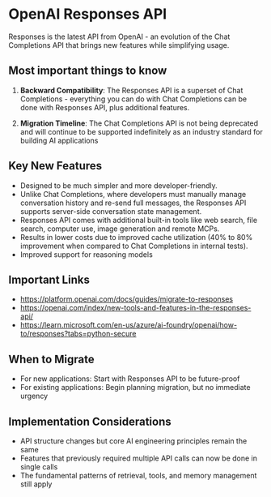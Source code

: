 # OpenAI Responses API

Responses is the latest API from OpenAI - an evolution of the Chat Completions API that brings new features while simplifying usage.

## Most important things to know

1. **Backward Compatibility**: The Responses API is a superset of Chat Completions - everything you can do with Chat Completions can be done with Responses API, plus additional features.

2. **Migration Timeline**: The Chat Completions API is not being deprecated and will continue to be supported indefinitely as an industry standard for building AI applications

## Key New Features

- Designed to be much simpler and more developer-friendly.
- Unlike Chat Completions, where developers must manually manage conversation history and re-send full messages, the Responses API supports server-side conversation state management.
- Responses API comes with additional built-in tools like web search, file search, computer use, image generation and remote MCPs.
- Results in lower costs due to improved cache utilization (40% to 80% improvement when compared to Chat Completions in internal tests).
- Improved support for reasoning models

## Important Links
- https://platform.openai.com/docs/guides/migrate-to-responses
- https://openai.com/index/new-tools-and-features-in-the-responses-api/
- https://learn.microsoft.com/en-us/azure/ai-foundry/openai/how-to/responses?tabs=python-secure


## When to Migrate
- For new applications: Start with Responses API to be future-proof
- For existing applications: Begin planning migration, but no immediate urgency


## Implementation Considerations
   - API structure changes but core AI engineering principles remain the same
   - Features that previously required multiple API calls can now be done in single calls
   - The fundamental patterns of retrieval, tools, and memory management still apply

